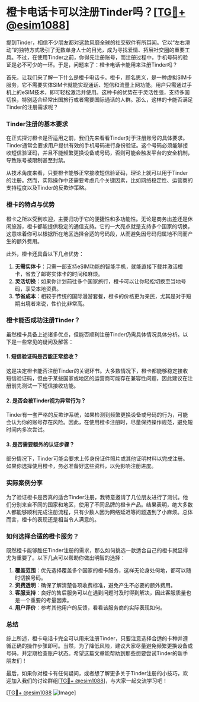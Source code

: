 # 橙卡电话卡可以注册Tinder吗？[[TG💪+ @esim1088](https://t.me/s/esim1088)]

提到Tinder，相信不少朋友都对这款风靡全球的社交软件有所耳闻。它以“左右滑动”的独特方式吸引了无数单身人士的目光，成为寻找爱情、拓展社交圈的重要工具。不过，在使用Tinder之前，你得先注册账号，而注册过程中，手机号码的验证是必不可少的一环。于是，问题来了：橙卡电话卡能用来注册Tinder吗？

首先，让我们来了解一下什么是橙卡电话卡。橙卡，顾名思义，是一种虚拟SIM卡服务，它不需要实体SIM卡就能实现通话、短信和流量上网功能。用户只需通过手机上的eSIM技术，即可轻松激活并使用。这种卡的优势在于灵活性强，支持多国切换，特别适合经常出国旅行或者需要国际通话的人群。那么，这样的卡能否满足Tinder的注册需求呢？

### Tinder注册的基本要求

在正式探讨橙卡是否适用之前，我们先来看看Tinder对于注册账号的具体要求。Tinder通常会要求用户提供有效的手机号码进行身份验证。这个号码必须能够接收短信验证码，并且不能频繁更换设备或号码，否则可能会触发平台的安全机制，导致账号被限制甚至封禁。

从技术角度来看，只要橙卡能够正常接收短信验证码，理论上就可以用于Tinder的注册。然而，实际操作中还需要考虑几个关键因素，比如网络稳定性、运营商的支持程度以及Tinder的反欺诈策略。

### 橙卡的特点与优势

橙卡之所以受到欢迎，主要归功于它的便捷性和多功能性。无论是商务出差还是休闲旅游，橙卡都能提供稳定的通信支持。它的一大亮点就是支持多个国家的切换，这意味着你可以根据所在地区选择合适的号码段，从而避免因号码归属地不同而产生的额外费用。

此外，橙卡还具备以下几点优势：

1. **无需实体卡**：只需一部支持eSIM功能的智能手机，就能直接下载并激活橙卡，省去了邮寄实体卡的时间和麻烦。
2. **灵活切换**：如果你计划前往多个国家旅行，橙卡可以让你轻松切换至当地号码，享受本地资费。
3. **节省成本**：相较于传统的国际漫游套餐，橙卡的价格更为亲民，尤其是对于短期出境者来说，性价比非常高。

### 橙卡能否成功注册Tinder？

虽然橙卡具备上述诸多优点，但能否顺利注册Tinder仍需具体情况具体分析。以下是一些常见的疑问及解答：

#### 1. 短信验证码是否能正常接收？
这是决定橙卡能否注册Tinder的关键环节。大多数情况下，橙卡都能够稳定接收短信验证码，但由于某些国家或地区的运营商可能存在兼容性问题，因此建议在注册前先测试一下短信接收功能。

#### 2. 是否会被Tinder视为异常行为？
Tinder有一套严格的反欺诈系统，如果检测到频繁更换设备或号码的行为，可能会认为你的账号存在风险。因此，在使用橙卡注册时，尽量保持操作规范，避免短时间内多次尝试。

#### 3. 是否需要额外的认证步骤？
部分情况下，Tinder可能会要求上传身份证件照片或其他证明材料以完成注册。如果你选择使用橙卡，务必准备好这些资料，以免影响注册进度。

### 实际案例分享

为了验证橙卡是否真的适合Tinder注册，我特意邀请了几位朋友进行了测试。他们分别来自不同的国家和地区，使用了不同品牌的橙卡产品。结果表明，绝大多数人都能够顺利完成注册流程，只有少数人因为网络延迟等问题遇到了小麻烦。总体而言，橙卡的表现还是相当令人满意的。

### 如何选择合适的橙卡服务？

既然橙卡能够胜任Tinder注册的需求，那么如何挑选一款适合自己的橙卡就显得尤为重要了。以下几点可以帮助你做出明智的选择：

1. **覆盖范围**：优先选择覆盖多个国家的橙卡服务，这样无论身处何地，都可以随时切换号码。
2. **资费透明**：确保了解清楚各项收费标准，避免产生不必要的额外费用。
3. **客服支持**：良好的售后服务可以在遇到问题时及时得到解决，因此客服质量也是一个重要的考量因素。
4. **用户评价**：参考其他用户的反馈，看看该服务商的实际表现如何。

### 总结

综上所述，橙卡电话卡完全可以用来注册Tinder，只要注意选择合适的卡种并遵循正确的操作步骤即可。当然，为了降低风险，建议大家尽量避免频繁更换设备或号码，并定期检查账户状态。希望这篇文章能帮助到那些想要尝试Tinder的新手朋友们！

最后，如果你对橙卡有任何疑问，或者想了解更多关于Tinder注册的小技巧，欢迎加入我们的讨论群组[[TG💪+ @esim1088](https://t.me/s/esim1088)]，与大家一起交流学习吧！

[[TG💪+ @esim1088](https://t.me/s/esim1088) ![Image](https://i.postimg.cc/4NQfJmqS/Snipaste-2025-05-13-00-14-12.png)]
